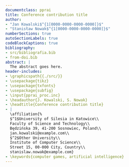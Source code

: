 ```yaml
---
documentclass: pprai
title: Conference contribution title
author: 
- "Jan Kowalski$^{1[0000-0000-0000-0000]}$"
- "Stanisław Nowak$^{1[0000-0000-0000-0000]}$"
numberSections: true
autoSectionLabels: true
codeBlockCaptions: true
bibliography:
- src/bibliografia.bib
- from-doi.bib
abstract: |
  The abstract goes here.
header-includes:
- \graphicspath{{./src/}}
- \usepackage{tikz}
- \usepackage{txfonts}
- \usepackage{subfig}
- \input{pprai_proc.inc}
- \headauthor{J. Kowalski, S. Nowak}
- \headtitle{Conference contribution title}
- |
  \affiliation{%
  $^1$University of Silesia in Katowice\\
  Faculty of Science and Technology\\
  Będzińska 39, 41-200 Sosnowiec, Poland\\
  jan.kowalski@example.com\\
  $^2$Other University\\
  Institute of Computer Science\\
  Street 15, 00-000 City, Country\\
  stanislaw.nowak@example.com}
- \keywords{computer games, artificial intelligence}
---
```

